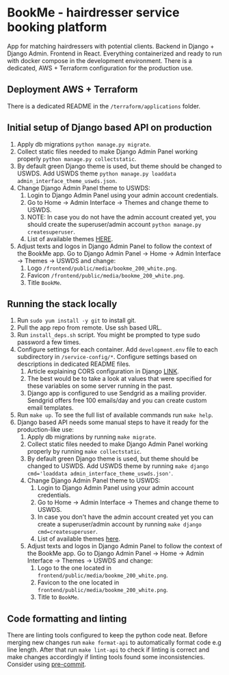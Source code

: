 # **BookMe - hairdresser service booking platform**

App for matching hairdressers with potential clients. Backend in Django + Django Admin. Frontend in React. Everything containerized and ready to run with docker compose in the development environment. There is a dedicated, AWS + Terraform configuration for the production use.

## Deployment AWS + Terraform

There is a dedicated README in the `/terraform/applications` folder.

## Initial setup of Django based API on production

1. Apply db migrations `python manage.py migrate`.
2. Collect static files needed to make Django Admin Panel working properly `python manage.py collectstatic`.
3. By default green Django theme is used, but theme should be changed to USWDS. Add USWDS theme `python manage.py loaddata admin_interface_theme_uswds.json`.
4. Change Django Admin Panel theme to USWDS:
    1. Login to Django Admin Panel using your admin account credentials.
    2. Go to Home -> Admin Interface -> Themes and change theme to USWDS.
    3. NOTE: In case you do not have the admin account created yet, you should create the superuser/admin account `python manage.py createsuperuser`.
    4. List of available themes [HERE](https://github.com/fabiocaccamo/django-admin-interface#optional-themes).
5. Adjust texts and logos in Django Admin Panel to follow the context of the BookMe app. Go to Django Admin Panel -> Home -> Admin Interface -> Themes -> USWDS and change:
    1. Logo `/frontend/public/media/bookme_200_white.png`.
    2. Favicon `/frontend/public/media/bookme_200_white.png`.
    3. Title `BookMe`.

## Running the stack locally

1. Run `sudo yum install -y git` to install git.
2. Pull the app repo from remote. Use ssh based URL.
3. Run `install_deps.sh` script. You might be prompted to type sudo password a few times.
4. Configure settings for each container. Add `development.env` file to each subdirectory in `/service-config/*`. Configure settings based on descriptions in dedicated README files.
    1. Article explaining CORS configuration in Django [LINK](https://www.stackhawk.com/blog/django-cors-guide/#what-is-cors).
    2. The best would be to take a look at values that were specified for these variables on some server running in the past.
    3. Django app is configured to use Sendgrid as a mailing provider. Sendgrid offers free 100 emails/day and you can create custom email templates.
5. Run `make up`. To see the full list of available commands run `make help`.
6. Django based API needs some manual steps to have it ready for the production-like use:
    1. Apply db migrations by running `make migrate`.
    2. Collect static files needed to make Django Admin Panel working properly by running `make collectstatic`.
    3. By default green Django theme is used, but theme should be changed to USWDS. Add USWDS theme by running `make django cmd='loaddata admin_interface_theme_uswds.json'`.
    4. Change Django Admin Panel theme to USWDS:
       1. Login to Django Admin Panel using your admin account credentials.
       2. Go to Home -> Admin Interface -> Themes and change theme to USWDS.
       3. In case you don't have the admin account created yet you can create a superuser/admin account by running `make django cmd=createsuperuser`.
       4. List of available themes [here](https://github.com/fabiocaccamo/django-admin-interface#optional-themes).
    5. Adjust texts and logos in Django Admin Panel to follow the context of the BookMe app. Go to Django Admin Panel -> Home -> Admin Interface -> Themes -> USWDS and change:
       1. Logo to the one located in `frontend/public/media/bookme_200_white.png`.
       2. Favicon to the one located in `frontend/public/media/bookme_200_white.png`.
       3. Title to `BookMe`.

## Code formatting and linting

There are linting tools configured to keep the python code neat. Before merging new changes run `make format-api` to automatically format code e.g line length. After that run `make lint-api` to check if linting is correct and make changes accordingly if linting tools found some inconsistencies.
Consider using [pre-commit](https://pre-commit.com/).
